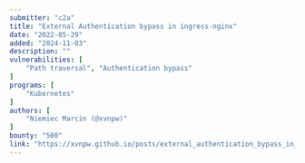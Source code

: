 ```yaml
---
submitter: "c2a"
title: "External Authentication bypass in ingress-nginx"
date: "2022-05-29"
added: "2024-11-03"
description: ""
vulnerabilities: [
    "Path traversal", "Authentication bypass"
]
programs: [
    "Kubernetes"
]
authors: [
    "Niemiec Marcin (@xvnpw)"
]
bounty: "500"
link: "https://xvnpw.github.io/posts/external_authentication_bypass_in_ingress_nginx/"
---
```




